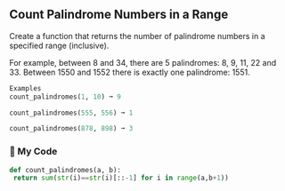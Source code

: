 ## Count Palindrome Numbers in a Range

Create a function that returns the number of palindrome numbers in a specified range (inclusive).

For example, between 8 and 34, there are 5 palindromes: 8, 9, 11, 22 and 33. Between 1550 and 1552 there is exactly one palindrome: 1551.
```python
Examples
count_palindromes(1, 10) ➞ 9

count_palindromes(555, 556) ➞ 1

count_palindromes(878, 898) ➞ 3
```
### :snake: My Code
```python
def count_palindromes(a, b):
 return sum(str(i)==str(i)[::-1] for i in range(a,b+1))
```
